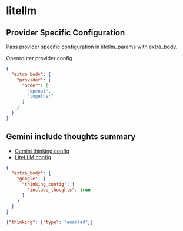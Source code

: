 # litellm

## Provider Specific Configuration

Pass provider specific configuration in litellm_params with extra_body.

Openrouter provider config

```json
{
  "extra_body": {
    "provider": {
      "order": [
        "openai",
        "together"
      ]
    }
  }
}
```

## Gemini include thoughts summary

- [Gemini thinking config](https://cloud.google.com/vertex-ai/generative-ai/docs/migrate/openai/examples#sample_curl_requests)
- [LiteLLM config](https://docs.litellm.ai/docs/providers/vertex#thinking--reasoning_content)

```json
{
  "extra_body": {
    "google": {
      "thinking_config": {
        "include_thoughts": true
      }
    }
  }
}
```

```json
{"thinking": {"type": "enabled"}}
```

